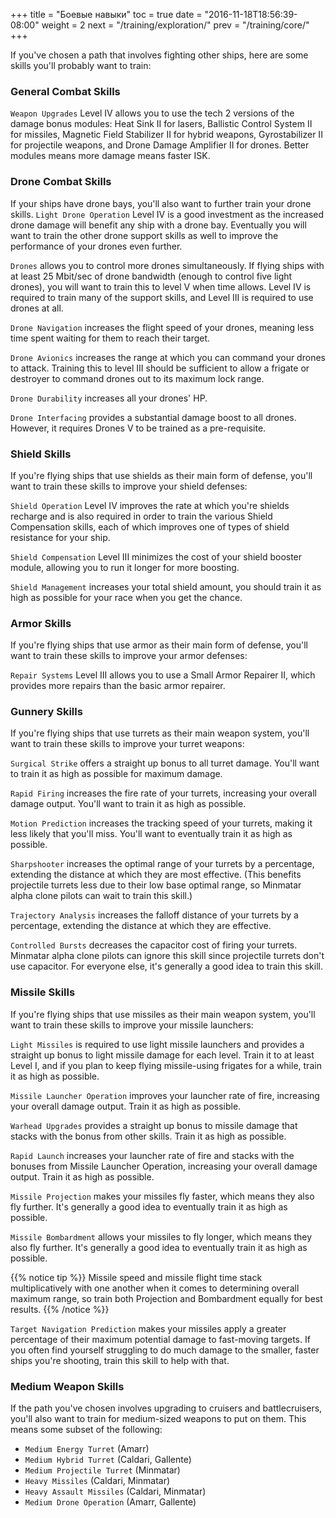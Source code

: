 +++
title = "Боевые навыки"
toc = true
date = "2016-11-18T18:56:39-08:00"
weight = 2
next = "/training/exploration/"
prev = "/training/core/"
+++

If you've chosen a path that involves fighting other ships, here are some
skills you'll probably want to train:

### General Combat Skills

`Weapon Upgrades` Level IV allows you to use the tech 2 versions of
the damage bonus modules: Heat Sink II for lasers, Ballistic Control System
II for missiles, Magnetic Field Stabilizer II for hybrid weapons, Gyrostabilizer
II for projectile weapons, and Drone Damage Amplifier II for drones. Better
modules means more damage means faster ISK.

### Drone Combat Skills

If your ships have drone bays, you'll also want to further train your drone skills.
`Light Drone Operation` Level IV is a good investment as the increased drone
damage will benefit any ship with a drone bay. Eventually you will want to train
the other drone support skills as well to improve the performance of your drones
even further.

`Drones` allows you to control more drones simultaneously.  If flying ships with
at least 25 Mbit/sec of drone bandwidth (enough to control five light drones),
you will want to train this to level V when time allows.  Level IV is required
to train many of the support skills, and Level III is required to use drones at all.

`Drone Navigation` increases the flight speed of your drones, meaning less time spent
waiting for them to reach their target.

`Drone Avionics` increases the range at which you can command your drones to attack.
Training this to level III should be sufficient to allow a frigate or destroyer
to command drones out to its maximum lock range.

`Drone Durability` increases all your drones' HP.

`Drone Interfacing` provides a substantial damage boost to all drones.
However, it requires Drones V to be trained as a pre-requisite.

### Shield Skills

If you're flying ships that use shields as their main form of defense, you'll want
to train these skills to improve your shield defenses:

`Shield Operation` Level IV improves the rate at which you're shields recharge and is
also required in order to train the various Shield Compensation skills, each of which
improves one of types of shield resistance for your ship.

`Shield Compensation` Level III minimizes the cost of your shield booster module,
allowing you to run it longer for more boosting.

`Shield Management` increases your total shield amount, you should train it as high
as possible for your race when you get the chance.

### Armor Skills

If you're flying ships that use armor as their main form of defense, you'll want to
train these skills to improve your armor defenses:

`Repair Systems` Level III allows you to use a Small Armor Repairer II, which provides
more repairs than the basic armor repairer.

### Gunnery Skills

If you're flying ships that use turrets as their main weapon system, you'll want
to train these skills to improve your turret weapons:

`Surgical Strike` offers a straight up bonus to all turret damage. You'll want
to train it as high as possible for maximum damage.

`Rapid Firing` increases the fire rate of your turrets, increasing your
overall damage output. You'll want to train it as high as possible.

`Motion Prediction` increases the tracking speed of your turrets, making
it less likely that you'll miss. You'll want to eventually train it as high
as possible.

`Sharpshooter` increases the optimal range of your turrets by a percentage, extending
the distance at which they are most effective. (This benefits projectile turrets
less due to their low base optimal range, so Minmatar alpha clone pilots can wait
to train this skill.)

`Trajectory Analysis` increases the falloff distance of your turrets by a percentage,
extending the distance at which they are effective.

`Controlled Bursts` decreases the capacitor cost of firing your turrets. Minmatar alpha
clone pilots can ignore this skill since projectile turrets don't use capacitor. For
everyone else, it's generally a good idea to train this skill.

### Missile Skills

If you're flying ships that use missiles as their main weapon system, you'll want
to train these skills to improve your missile launchers:

`Light Missiles` is required to use light missile launchers and provides a straight
up bonus to light missile damage for each level. Train it to at least Level I, and
if you plan to keep flying missile-using frigates for a while, train it as high as
possible.

`Missile Launcher Operation` improves your launcher rate of fire, increasing your
overall damage output. Train it as high as possible.

`Warhead Upgrades` provides a straight up bonus to missile damage that stacks
with the bonus from other skills. Train it as high as possible.

`Rapid Launch` increases your launcher rate of fire and stacks with the bonuses
from Missile Launcher Operation, increasing your overall damage output. Train it
as high as possible.

`Missile Projection` makes your missiles fly faster, which means they also fly
further. It's generally a good idea to eventually train it as high as possible.

`Missile Bombardment` allows your missiles to fly longer, which means they also fly
further. It's generally a good idea to eventually train it as high as possible.

{{% notice tip %}}
Missile speed and missile flight time stack multiplicatively with one another when
it comes to determining overall maximum range, so train both Projection and
Bombardment equally for best results.
{{% /notice %}}

`Target Navigation Prediction` makes your missiles apply a greater percentage of
their maximum potential damage to fast-moving targets. If you often find yourself
struggling to do much damage to the smaller, faster ships you're shooting, train
this skill to help with that.

### Medium Weapon Skills

If the path you've chosen involves upgrading to cruisers and battlecruisers, you'll
also want to train for medium-sized weapons to put on them. This means some subset
of the following:

 * `Medium Energy Turret` (Amarr)
 * `Medium Hybrid Turret` (Caldari, Gallente)
 * `Medium Projectile Turret` (Minmatar)
 * `Heavy Missiles` (Caldari, Minmatar)
 * `Heavy Assault Missiles` (Caldari, Minmatar)
 * `Medium Drone Operation` (Amarr, Gallente)
